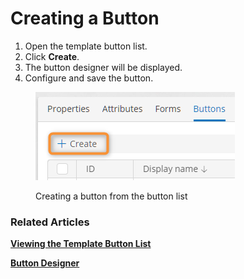 # Creating a Button

1. Open the template button list.
2. Click **Create**.
3. The button designer will be displayed.
4. Configure and save the button.

<figure><img src="../.gitbook/assets/2023-07-16_00h23_53.png" alt="Creating a button from the button list"><figcaption><p>Creating a button from the button list</p></figcaption></figure>

### Related Articles <a href="#related-articles" id="related-articles"></a>

[**Viewing the Template Button List**](viewing-the-template-button-list.md)

[**Button Designer**](button-designer.md)
